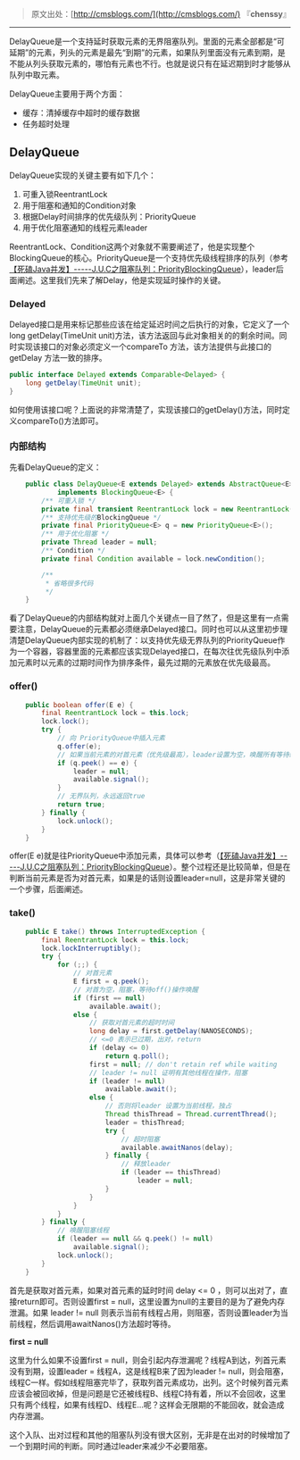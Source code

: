 > 原文出处：[http://cmsblogs.com/](http://cmsblogs.com/) 『**chenssy**』

----


DelayQueue是一个支持延时获取元素的无界阻塞队列。里面的元素全部都是“可延期”的元素，列头的元素是最先“到期”的元素，如果队列里面没有元素到期，是不能从列头获取元素的，哪怕有元素也不行。也就是说只有在延迟期到时才能够从队列中取元素。

DelayQueue主要用于两个方面：

- 缓存：清掉缓存中超时的缓存数据
- 任务超时处理

## DelayQueue

DelayQueue实现的关键主要有如下几个：

1. 可重入锁ReentrantLock
4. 用于阻塞和通知的Condition对象
2. 根据Delay时间排序的优先级队列：PriorityQueue
3. 用于优化阻塞通知的线程元素leader

ReentrantLock、Condition这两个对象就不需要阐述了，他是实现整个BlockingQueue的核心。PriorityQueue是一个支持优先级线程排序的队列（参考[【死磕Java并发】-----J.U.C之阻塞队列：PriorityBlockingQueue](http://cmsblogs.com/?p=2407)），leader后面阐述。这里我们先来了解Delay，他是实现延时操作的关键。

### Delayed

Delayed接口是用来标记那些应该在给定延迟时间之后执行的对象，它定义了一个long getDelay(TimeUnit unit)方法，该方法返回与此对象相关的的剩余时间。同时实现该接口的对象必须定义一个compareTo 方法，该方法提供与此接口的 getDelay 方法一致的排序。

```java
public interface Delayed extends Comparable<Delayed> {
    long getDelay(TimeUnit unit);
}
```

如何使用该接口呢？上面说的非常清楚了，实现该接口的getDelay()方法，同时定义compareTo()方法即可。

### 内部结构

先看DelayQueue的定义：

```java
    public class DelayQueue<E extends Delayed> extends AbstractQueue<E>
            implements BlockingQueue<E> {
        /** 可重入锁 */
        private final transient ReentrantLock lock = new ReentrantLock();
        /** 支持优先级的BlockingQueue */
        private final PriorityQueue<E> q = new PriorityQueue<E>();
        /** 用于优化阻塞 */
        private Thread leader = null;
        /** Condition */
        private final Condition available = lock.newCondition();

        /**
         * 省略很多代码
         */
    }
```

看了DelayQueue的内部结构就对上面几个关键点一目了然了，但是这里有一点需要注意，DelayQueue的元素都必须继承Delayed接口。同时也可以从这里初步理清楚DelayQueue内部实现的机制了：以支持优先级无界队列的PriorityQueue作为一个容器，容器里面的元素都应该实现Delayed接口，在每次往优先级队列中添加元素时以元素的过期时间作为排序条件，最先过期的元素放在优先级最高。

### offer()

```java
    public boolean offer(E e) {
        final ReentrantLock lock = this.lock;
        lock.lock();
        try {
            // 向 PriorityQueue中插入元素
            q.offer(e);
            // 如果当前元素的对首元素（优先级最高），leader设置为空，唤醒所有等待线程
            if (q.peek() == e) {
                leader = null;
                available.signal();
            }
            // 无界队列，永远返回true
            return true;
        } finally {
            lock.unlock();
        }
    }
```

offer(E e)就是往PriorityQueue中添加元素，具体可以参考（[【死磕Java并发】-----J.U.C之阻塞队列：PriorityBlockingQueue](http://cmsblogs.com/?p=2407)）。整个过程还是比较简单，但是在判断当前元素是否为对首元素，如果是的话则设置leader=null，这是非常关键的一个步骤，后面阐述。

### take()

```java
    public E take() throws InterruptedException {
        final ReentrantLock lock = this.lock;
        lock.lockInterruptibly();
        try {
            for (;;) {
                // 对首元素
                E first = q.peek();
                // 对首为空，阻塞，等待off()操作唤醒
                if (first == null)
                    available.await();
                else {
                    // 获取对首元素的超时时间
                    long delay = first.getDelay(NANOSECONDS);
                    // <=0 表示已过期，出对，return
                    if (delay <= 0)
                        return q.poll();
                    first = null; // don't retain ref while waiting
                    // leader != null 证明有其他线程在操作，阻塞
                    if (leader != null)
                        available.await();
                    else {
                        // 否则将leader 设置为当前线程，独占
                        Thread thisThread = Thread.currentThread();
                        leader = thisThread;
                        try {
                            // 超时阻塞
                            available.awaitNanos(delay);
                        } finally {
                            // 释放leader
                            if (leader == thisThread)
                                leader = null;
                        }
                    }
                }
            }
        } finally {
            // 唤醒阻塞线程
            if (leader == null && q.peek() != null)
                available.signal();
            lock.unlock();
        }
    }
```

首先是获取对首元素，如果对首元素的延时时间 delay <= 0 ，则可以出对了，直接return即可。否则设置first = null，这里设置为null的主要目的是为了避免内存泄漏。如果 leader != null 则表示当前有线程占用，则阻塞，否则设置leader为当前线程，然后调用awaitNanos()方法超时等待。

**first = null**

这里为什么如果不设置first = null，则会引起内存泄漏呢？线程A到达，列首元素没有到期，设置leader = 线程A，这是线程B来了因为leader != null，则会阻塞，线程C一样。假如线程阻塞完毕了，获取列首元素成功，出列。这个时候列首元素应该会被回收掉，但是问题是它还被线程B、线程C持有着，所以不会回收，这里只有两个线程，如果有线程D、线程E...呢？这样会无限期的不能回收，就会造成内存泄漏。

这个入队、出对过程和其他的阻塞队列没有很大区别，无非是在出对的时候增加了一个到期时间的判断。同时通过leader来减少不必要阻塞。
